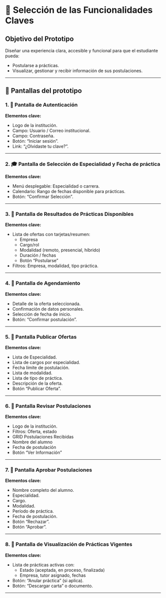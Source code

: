 # 🎯 Selección de las Funcionalidades Claves

## Objetivo del Prototipo

Diseñar una experiencia clara, accesible y funcional para que el estudiante pueda:

- Postularse a prácticas.  
- Visualizar, gestionar y recibir información de sus postulaciones.  

---

## 📱 Pantallas del prototipo

### 1. 🔑 Pantalla de Autenticación

**Elementos clave:**

- Logo de la institución.  
- Campo: Usuario / Correo institucional.  
- Campo: Contraseña.  
- Botón: “Iniciar sesión”.  
- Link: “¿Olvidaste tu clave?”.  

---

### 2. 🎓 Pantalla de Selección de Especialidad y Fecha de práctica

**Elementos clave:**

- Menú desplegable: Especialidad o carrera.  
- Calendario: Rango de fechas disponible para prácticas.  
- Botón: “Confirmar Selección”.  

---

### 3. 📄 Pantalla de Resultados de Prácticas Disponibles

**Elementos clave:**

- Lista de ofertas con tarjetas/resumen:
  - Empresa  
  - Cargo/rol  
  - Modalidad (remoto, presencial, híbrido)  
  - Duración / fechas  
  - Botón “Postularse”  
- Filtros: Empresa, modalidad, tipo práctica.  

---

### 4. 📆 Pantalla de Agendamiento

**Elementos clave:**

- Detalle de la oferta seleccionada.  
- Confirmación de datos personales.  
- Selección de fecha de inicio.  
- Botón: “Confirmar postulación”.  

---

### 5. 📄 Pantalla Publicar Ofertas

**Elementos clave:**

- Lista de Especialidad.  
- Lista de cargos por especialidad.  
- Fecha límite de postulación.  
- Lista de modalidad.  
- Lista de tipo de práctica.  
- Descripción de la oferta.  
- Botón “Publicar Oferta”.  

---

### 6. 📄 Pantalla Revisar Postulaciones

**Elementos clave:**

- Logo de la institución.
- Filtros: Oferta, estado
- GRID Postulaciones Recibidas
- Nombre del alumno
- Fecha de postulación
- Botón “Ver Información”

---

### 7. 📄 Pantalla Aprobar Postulaciones

**Elementos clave:**

- Nombre completo del alumno.  
- Especialidad.  
- Cargo.  
- Modalidad.  
- Período de práctica.  
- Fecha de postulación.  
- Botón “Rechazar”.  
- Botón “Aprobar”.  

---

### 8. 👀 Pantalla de Visualización de Prácticas Vigentes

**Elementos clave:**

- Lista de prácticas activas con:
  - Estado (aceptada, en proceso, finalizada)  
  - Empresa, tutor asignado, fechas  
- Botón: “Anular práctica” (si aplica).  
- Botón: “Descargar carta” o documento.  

---

